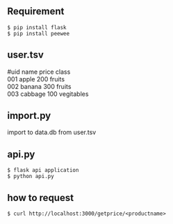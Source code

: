 
Requirement
-----
    $ pip install flask  
    $ pip install peewee  


user.tsv
----
#uid	name	price	class  
001	apple	200	fruits  
002	banana	300	fruits  
003	cabbage	100	vegitables  


import.py
----
import to data.db from user.tsv 


api.py
----
    $ flask api application  
    $ python api.py


how to request
----
    $ curl http://localhost:3000/getprice/<productname>
